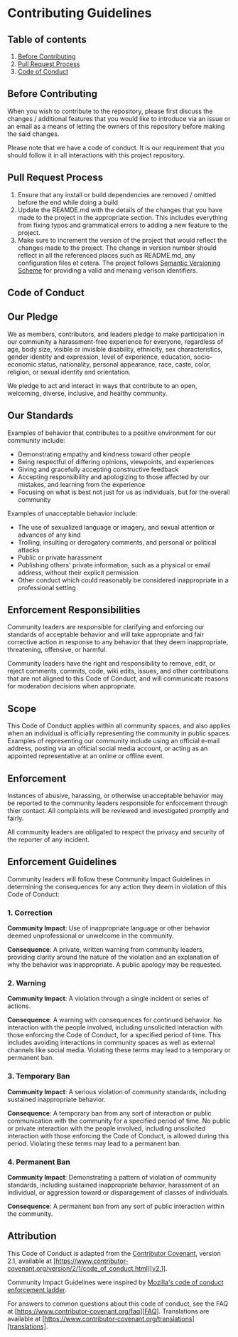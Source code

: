 #   Contributing Guidelines
##  Table of contents
1.  [Before Contributing](#before-contributing)
2.  [Pull Request Process](#pull-request-process)
3.  [Code of Conduct](#code-of-conduct)

##  Before Contributing
When you wish to contribute to the repository, please first discuss the changes / additional features that you would like to
introduce via an issue or an email as a means of letting the owners of this repository before making the said changes.

Please note that we have a code of conduct. It is our requirement that you should follow it in all interactions with this
project repository.

##  Pull Request Process
1.  Ensure that any install or build dependencies are removed / omitted before the end while doing a build
2.  Update the REAMDE.md with the details of the changes that you have made to the project in the appropriate section. This
    includes everything from fixing typos and grammatical errors to adding a new feature to the project.
3.  Make sure to increment the version of the project that would reflect the changes made to the project. The change in 
    version number should reflect in all the referenced places such as README.md, any configuration files et cetera. The
    project follows [Semantic Versioning Scheme](https://semver.org) for providing a valid and menaing verison identifiers.

##  Code of Conduct
## Our Pledge
We as members, contributors, and leaders pledge to make participation in our community a harassment-free experience for
everyone, regardless of age, body size, visible or invisible disability, ethnicity, sex characteristics, gender identity and
expression, level of experience, education, socio-economic status, nationality, personal appearance, race, caste, color,
religion, or sexual identity and orientation.

We pledge to act and interact in ways that contribute to an open, welcoming, diverse, inclusive, and healthy community.

## Our Standards
Examples of behavior that contributes to a positive environment for our community include:

* Demonstrating empathy and kindness toward other people
* Being respectful of differing opinions, viewpoints, and experiences
* Giving and gracefully accepting constructive feedback
* Accepting responsibility and apologizing to those affected by our mistakes, and learning from the experience
* Focusing on what is best not just for us as individuals, but for the overall community

Examples of unacceptable behavior include:

* The use of sexualized language or imagery, and sexual attention or advances of any kind
* Trolling, insulting or derogatory comments, and personal or political attacks
* Public or private harassment
* Publishing others' private information, such as a physical or email address, without their explicit permission
* Other conduct which could reasonably be considered inappropriate in a professional setting

## Enforcement Responsibilities
Community leaders are responsible for clarifying and enforcing our standards of acceptable behavior and will take appropriate
and fair corrective action in response to any behavior that they deem inappropriate, threatening, offensive, or harmful.

Community leaders have the right and responsibility to remove, edit, or reject comments, commits, code, wiki edits, issues,
and other contributions that are not aligned to this Code of Conduct, and will communicate reasons for moderation decisions when
appropriate.

## Scope
This Code of Conduct applies within all community spaces, and also applies when an individual is officially representing the
community in public spaces. Examples of representing our community include using an official e-mail address, posting via an
official social media account, or acting as an appointed representative at an online or offline event.

## Enforcement
Instances of abusive, harassing, or otherwise unacceptable behavior may be reported to the community leaders responsible for
enforcement through thier contact. All complaints will be reviewed and investigated promptly and fairly.

All community leaders are obligated to respect the privacy and security of the reporter of any incident.

## Enforcement Guidelines
Community leaders will follow these Community Impact Guidelines in determining the consequences for any action they deem in
violation of this Code of Conduct:

### 1. Correction
**Community Impact**: Use of inappropriate language or other behavior deemed unprofessional or unwelcome in the community.

**Consequence**: A private, written warning from community leaders, providing clarity around the nature of the violation and an
explanation of why the behavior was inappropriate. A public apology may be requested.

### 2. Warning
**Community Impact**: A violation through a single incident or series of actions.

**Consequence**: A warning with consequences for continued behavior. No interaction with the people involved, including 
unsolicited interaction with those enforcing the Code of Conduct, for a specified period of time. This includes avoiding
interactions in community spaces as well as external channels like social media. Violating these terms may lead to a
temporary or permanent ban.

### 3. Temporary Ban
**Community Impact**: A serious violation of community standards, including sustained inappropriate behavior.

**Consequence**: A temporary ban from any sort of interaction or public communication with the community for a specified period
of time. No public or private interaction with the people involved, including unsolicited interaction with those enforcing the
Code of Conduct, is allowed during this period. Violating these terms may lead to a permanent ban.

### 4. Permanent Ban
**Community Impact**: Demonstrating a pattern of violation of community standards, including sustained inappropriate behavior,
harassment of an individual, or aggression toward or disparagement of classes of individuals.

**Consequence**: A permanent ban from any sort of public interaction within the community.

## Attribution
This Code of Conduct is adapted from the [Contributor Covenant][homepage], version 2.1, available at
[https://www.contributor-covenant.org/version/2/1/code_of_conduct.html][v2.1].

Community Impact Guidelines were inspired by [Mozilla's code of conduct enforcement ladder][Mozilla CoC].

For answers to common questions about this code of conduct, see the FAQ at
[https://www.contributor-covenant.org/faq][FAQ]. Translations are available at
[https://www.contributor-covenant.org/translations][translations].

[homepage]: https://www.contributor-covenant.org
[v2.1]: https://www.contributor-covenant.org/version/2/1/code_of_conduct.html
[Mozilla CoC]: https://github.com/mozilla/diversity
[FAQ]: https://www.contributor-covenant.org/faq
[translations]: https://www.contributor-covenant.org/translations